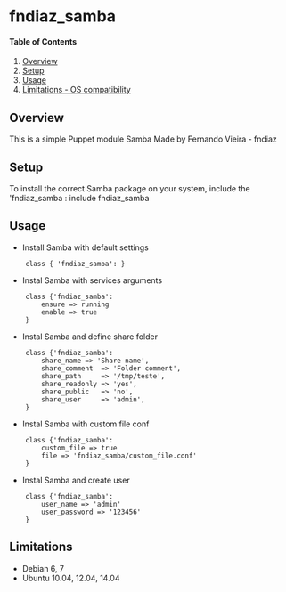 # fndiaz_samba

#### Table of Contents

1. [Overview](#overview)
2. [Setup ](#setup)
3. [Usage ](#usage)
4. [Limitations - OS compatibility](#limitations)

## Overview

This is a simple Puppet module Samba
Made by Fernando Vieira - fndiaz

## Setup

To install the correct Samba package on your system, include the 'fndiaz_samba : include fndiaz_samba

## Usage

* Install Samba with default settings

~~~
    class { 'fndiaz_samba': }
~~~

* Instal Samba with services arguments

~~~
    class {'fndiaz_samba':
        ensure => running
        enable => true
    }
~~~

* Instal Samba and define share folder

~~~
    class {'fndiaz_samba':
        share_name => 'Share name',
        share_comment  => 'Folder comment',
        share_path     => '/tmp/teste',
        share_readonly => 'yes',
        share_public   => 'no',
        share_user     => 'admin',
    }
~~~

* Instal Samba with custom file conf

~~~
    class {'fndiaz_samba':
        custom_file => true
        file => 'fndiaz_samba/custom_file.conf'
    }
~~~

* Instal Samba and create user

~~~
    class {'fndiaz_samba':
        user_name => 'admin'
        user_password => '123456'
    }
~~~


## Limitations

* Debian 6, 7
* Ubuntu 10.04, 12.04, 14.04


